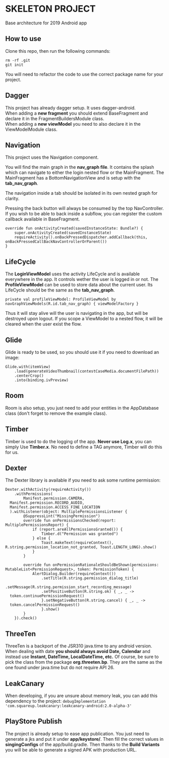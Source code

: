 
# SKELETON PROJECT
Base architecture for 2019 Android app

## How to use
Clone this repo, then run the following commands:
```
rm -rf .git
git init
```
You will need to refactor the code to use the correct package name for your project. 
  
## Dagger  
This project has already dagger setup. It uses dagger-android.   
When adding a **new fragment** you should extend BaseFragment and declare it in the FragmentBuildersModule class.  
When adding a **new viewModel** you need to also declare it in the ViewModelModule class.

## Navigation
This project uses the Navigation component.

You will find the main graph in the **nav_graph file**. It contains the splash which can navigate to either the login nested flow or the MainFragment.
The MainFragment has a BottomNavigationView and is setup with the **tab_nav_graph**.

The navigation inside a tab should be isolated in its own nested graph for clarity.

Pressing the back button will always be consumed by the top NavController. If you wish to be able to back inside a subflow, you can register the custom callback available in BaseFragment.

```
override fun onActivityCreated(savedInstanceState: Bundle?) {  
    super.onActivityCreated(savedInstanceState)  
    requireActivity().onBackPressedDispatcher.addCallback(this, onBackPressedCallBackNavControllerOrParent())  
}
```

## LifeCycle
The **LoginViewModel** uses the activity LifeCycle and is available everywhere in the app. It controls wether the user is logged in or not.
The **ProfileViewModel** can be used to store data about the current user. Its LifeCycle should be the same as the **tab_nav_graph**.
```
private val profileViewModel: ProfileViewModel by navGraphViewModels(R.id.tab_nav_graph) { viewModelFactory }
```
Thus it will stay alive will the user is navigating in the app, but will be destroyed upon logout.
If you scope a ViewModel to a nested flow, it will be cleared when the user exist the flow.


## Glide
Glide is ready to be used, so you should use it if you need to download an image:
```
Glide.with(itemView)  
    .load(generateVideoThumbnail(contestCaseMedia.documentFilePath))  
    .centerCrop()  
    .into(binding.ivPreview)
```

## Room
Room is also setup, you just need to add your entities in the AppDatabase class (don't forget to remove the example class).

## Timber
Timber is used to do the logging of the app. **Never use Log.x**, you can simply Use **Timber.x**. No need to define a TAG anymore, Timber will do this for us.

## Dexter
The Dexter library is available if you need to ask some runtime permission:
```
Dexter.withActivity(requireActivity())  
    .withPermissions(  
        Manifest.permission.CAMERA,  
  Manifest.permission.RECORD_AUDIO,  
  Manifest.permission.ACCESS_FINE_LOCATION  
  ).withListener(object: MultiplePermissionsListener {  
        @SuppressLint("MissingPermission")  
        override fun onPermissionsChecked(report: MultiplePermissionsReport) {  
            if (report.areAllPermissionsGranted()) {  
                Timber.d("Permission was granted")  
            } else {  
                Toast.makeText(requireContext(), R.string.permission_location_not_granted, Toast.LENGTH_LONG).show()  
            }  
        }  
  
        override fun onPermissionRationaleShouldBeShown(permissions: MutableList<PermissionRequest>, token: PermissionToken) {  
            AlertDialog.Builder(requireContext())  
                .setTitle(R.string.permission_dialog_title)  
                .setMessage(R.string.permission_start_recording_message)  
                .setPositiveButton(R.string.ok) { _, _ ->  
  token.continuePermissionRequest()  
                }.setNegativeButton(R.string.cancel) { _, _ ->  
  token.cancelPermissionRequest()  
                }.show()  
        }  
    }).check()
```

## ThreeTen
ThreeTen is a backport of the JSR310 java.time to any android version. When dealing with date **you should always avoid Date, Calendar** and instead use **Instant, DateTime, LocalDateTime, etc.**
Of course, be sure to pick the class from the package **org.threeten.bp**. They are the same as the one found under java.time but do not require API 26.

## LeakCanary
When developing, if you are unsure about memory leak, you can add this dependency to the project:
`debugImplementation 'com.squareup.leakcanary:leakcanary-android:2.0-alpha-3'`

## PlayStore Publish
The project is already setup to ease app publication. You just need to generate a jks and put it under **app/keystore/**. Then fill the correct values in **singingConfigs** of the app/build.gradle. Then thanks to the **Build Variants** you will be able to generate a signed APK with production URL.